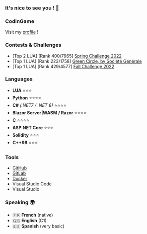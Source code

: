 ### It's nice to see you ! 👋

### CodinGame

Visit my [profile](https://www.codingame.com/profile/7838f621919df50d987ba5c878885e8e4547384) !

### Contests & Challenges
- [Top 2 LUA] [Rank 400/7965] [Spring Challenge 2022](https://www.codingame.com/contests/spring-challenge-2022)
- [Top 1 LUA] [Rank 223/1758] [Green Circle, by Société Générale](https://www.codingame.com/contests/green-circle)
- [Top 1 LUA] [Rank 429/4577] [Fall Challenge 2022](https://www.codingame.com/contests/fall-challenge-2022)

### Languages

- **LUA** ⭐⭐⭐
- **Python** ⭐⭐⭐⭐
- **C#** *(.NET7 / .NET 8)* ⭐⭐⭐⭐
- **Blazor Server|WASM / Razor** ⭐⭐⭐⭐
- **C** ⭐⭐⭐⭐
- **ASP.NET Core** ⭐⭐⭐
- **Solidity** ⭐⭐⭐
- **C++98** ⭐⭐⭐

### Tools

- [GitHub](https://github.com)
- [GitLab](https://gitlab.com)
- [Docker](https://docker.com)
- Visual Studio Code
- Visual Studio

### Speaking 🌍

- 🇫🇷 **French** (native)
- 🇬🇧 **English** (C1)
- 🇪🇸 **Spanish** (very basic)
